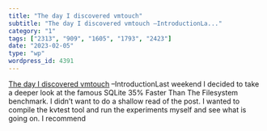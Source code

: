 ```yaml
---
title: "The day I discovered vmtouch"
subtitle: "The day I discovered vmtouch –IntroductionLa..."
category: "1"
tags: ["2313", "909", "1605", "1793", "2423"]
date: "2023-02-05"
type: "wp"
wordpress_id: 4391
---
```

[ The day I discovered vmtouch]( https://brunocalza.me/the-day-i-discoverd-vmtouch/) –IntroductionLast weekend I decided to take a deeper look at the famous SQLite 35% Faster Than The Filesystem benchmark. I didn’t want to do a shallow read of the post. I wanted to compile the kvtest tool and run the experiments myself and see what is going on. I recommend
